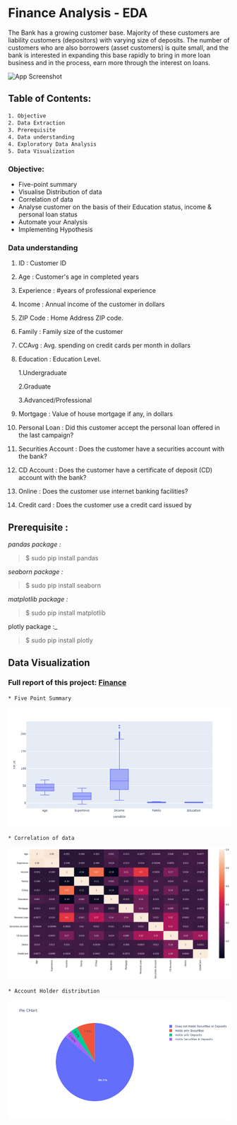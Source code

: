# **Finance Analysis - EDA**

The Bank has a growing customer base. Majority of these customers are liability customers (depositors) with varying size of deposits. The number of customers who are also borrowers (asset customers) is quite small, and the bank is interested in expanding this base rapidly to bring in more loan business and in the process, earn more through the interest on loans.


![App Screenshot](https://pmcaonline.org/wp-content/uploads/2022/06/Personal-Loan.jpg)

## Table of Contents:

    1. Objective
    2. Data Extraction
    3. Prerequisite
    4. Data understanding
    4. Exploratory Data Analysis
    5. Data Visualization


### Objective:

* Five-point summary
* Visualise Distribution of data
* Correlation of data
* Analyse customer on the basis of their Education status, income & personal loan status
* Automate your Analysis
* Implementing Hypothesis

### Data understanding

1. ID : Customer ID

2. Age : Customer's age in completed years

3. Experience : #years of professional experience

4. Income : Annual income of the customer in dollars

5. ZIP Code : Home Address ZIP code.

6. Family : Family size of the customer

7. CCAvg : Avg. spending on credit cards per month in dollars

8. Education : Education Level.

    1.Undergraduate

    2.Graduate

    3.Advanced/Professional

9. Mortgage : Value of house mortgage if any, in dollars

10. Personal Loan : Did this customer accept the personal loan offered in the last campaign?

11. Securities Account : Does the customer have a securities account with the bank?

12. CD Account : Does the customer have a certificate of deposit (CD) account with the bank?

13. Online : Does the customer use internet banking facilities?

14. Credit card : Does the customer use a credit card issued by

## Prerequisite :
_pandas package :_

> $ sudo pip install pandas

_seaborn package :_

> $ sudo pip install seaborn

_matplotlib package :_

> $ sudo pip install matplotlib

plotly package :_

> $ sudo pip install plotly

## Data Visualization

### Full report of this project: [Finance]()

    * Five Point Summary 
  ![Logo](https://github.com/L-VinayKumar/Personal_Loan_Analysis/blob/main/Personal_loan_Analysis/five-point_summary.png?raw=true)

    * Correlation of data
  ![Logo](https://github.com/L-VinayKumar/Personal_Loan_Analysis/blob/main/Personal_loan_Analysis/corr.png?raw=true)

    * Account Holder distribution
  ![Logo](https://github.com/L-VinayKumar/Personal_Loan_Analysis/blob/main/Personal_loan_Analysis/Acc_holder_distribution.png?raw=true)
